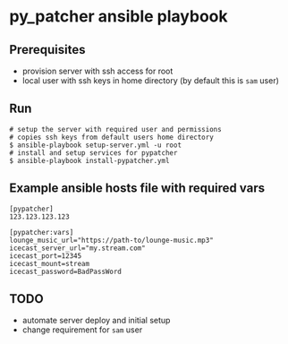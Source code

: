 # py_patcher ansible playbook

## Prerequisites

- provision server with ssh access for root
- local user with ssh keys in home directory (by default this is `sam` user)

## Run

```
# setup the server with required user and permissions
# copies ssh keys from default users home directory
$ ansible-playbook setup-server.yml -u root
# install and setup services for pypatcher
$ ansible-playbook install-pypatcher.yml
```

## Example ansible hosts file with required vars

```
[pypatcher]
123.123.123.123

[pypatcher:vars]
lounge_music_url="https://path-to/lounge-music.mp3"  
icecast_server_url="my.stream.com"  
icecast_port=12345  
icecast_mount=stream  
icecast_password=BadPassWord  
```

## TODO

- automate server deploy and initial setup
- change requirement for `sam` user
